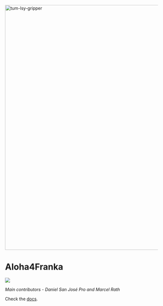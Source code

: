 <img width="1977" height="808" alt="tum-lsy-gripper" src="https://github.com/user-attachments/assets/3e100fbb-e1ab-4537-ae66-75202729d069" />

# Aloha4Franka

<a href="https://github.com/danielsanjosepro/ros2_docker_template/actions/workflows/docker_build.yml"><img src="https://github.com/danielsanjosepro/ros2_docker_template/actions/workflows/docker_build.yml/badge.svg"/></a>

*Main contributors - Daniel San José Pro and Marcel Rath*

Check the [docs](https://tum-lsy.github.io/aloha4franka/).
